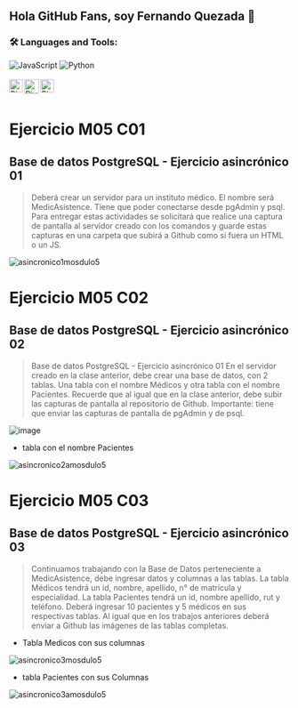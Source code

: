 ## Hola GitHub Fans, soy Fernando Quezada  👋
### 🛠️ Languages and Tools:
![JavaScript](https://img.shields.io/badge/-JavaScript-000000?style=flat&logo=javascript)
![Python](https://img.shields.io/badge/Python-3776AB?style=flat-square&logo=Python&logoColor=white)
<br>
<br> 
   <a href="https://www.linkedin.com/in/fernando-quezada-pu%C3%B1o-0b99b957/" class="social-media-icon">
   <img align="left" alt="Piyush Pravin | Linkedin" width="24px" src="https://github.com/piyushP7pravin/piyushP7pravin/blob/master/Linkedin.svg" />
  </a>
  <a href="mailto:fdoquezadapuno@gmail.com">
    <img align="left" alt="Piyush Pravin | Gmail" width="26px" src="https://github.com/piyushP7pravin/piyushP7pravin/blob/master/Gmail.svg"/>
 </a>
    <a href="https://www.instagram.com/elferna_2/" class="social-media-icon">
    <img align="left" alt="Piyush Pravin | Instagram" width="24px" src="https://github.com/piyushP7pravin/piyushP7pravin/blob/master/Instagram.svg" />
  </a>
<br>
<br>
       


# Ejercicio M05 C01
## Base de datos PostgreSQL - Ejercicio asincrónico 01
> Deberá crear un servidor para un instituto médico. El nombre será MedicAsistence.
Tiene que poder conectarse desde pgAdmin y psql.
Para entregar estas actividades se solicitará que realice una captura de pantalla al
servidor creado con los comandos y guarde estas capturas en una carpeta que
subirá a Github como si fuera un HTML o un JS.

![asincronico1mosdulo5](https://user-images.githubusercontent.com/86123944/173220442-c7c95a72-d9a7-413e-9062-f16c8bf67fa2.jpg)

# Ejercicio M05 C02
## Base de datos PostgreSQL - Ejercicio asincrónico 02

>Base de datos PostgreSQL - Ejercicio asincrónico 01
En el servidor creado en la clase anterior, debe crear una base de datos, con 2
tablas. Una tabla con el nombre Médicos y otra tabla con el nombre Pacientes.
Recuerde que al igual que en la clase anterior, debe subir las capturas de pantalla al
repositorio de Github.
Importante: tiene que enviar las capturas de pantalla de pgAdmin y de psql.


![image](https://user-images.githubusercontent.com/86123944/173220911-74330d6f-0465-4d27-b755-51ff7b70004a.png)

- tabla con el nombre Pacientes

![asincronico2amosdulo5](https://user-images.githubusercontent.com/86123944/173221065-73afbc0a-47a4-4d1c-a725-6f16a1aa5f76.jpg)

# Ejercicio M05 C03
## Base de datos PostgreSQL - Ejercicio asincrónico 03

>Continuamos trabajando con la Base de Datos perteneciente a MedicAsistence, debe
ingresar datos y columnas a las tablas.
La tabla Médicos tendrá un id, nombre, apellido, n° de matrícula y especialidad.
La tabla Pacientes tendrá un id, nombre apellido, rut y teléfono.
Deberá ingresar 10 pacientes y 5 médicos en sus respectivas tablas.
Al igual que en los trabajos anteriores deberá enviar a Github las imágenes de las
tablas completas.

- Tabla Medicos con sus columnas

![asincronico3mosdulo5](https://user-images.githubusercontent.com/86123944/173253038-bebf6e41-2c4e-4137-ac4a-dc650b16ebce.jpg)

- tabla Pacientes con sus Columnas

![asincronico3amosdulo5](https://user-images.githubusercontent.com/86123944/173253554-e6a51222-1b80-4231-8c4a-2ad020a2ebd7.jpg)


 

